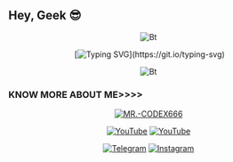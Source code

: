 ## Hey, Geek 😎
<p align="center"><img src="https://user-images.githubusercontent.com/76559435/120278129-84b04f80-c2d2-11eb-9a3c-a0f347cb32e0.gif" alt="Bt">

<div align="center" width="50">                    

&nbsp;[![Typing SVG](https://readme-typing-svg.herokuapp.com?color=41F70D&size=26&center=true&multiline=true&lines=Hii%2C%3CANONYMOUS%2F%3E++%3CARMY%2F%3E!)](https://git.io/typing-svg)
</div>
  
<p align="center"><img src="https://user-images.githubusercontent.com/49580304/110318584-81067880-7fc2-11eb-8391-152d308e7f2b.gif" alt="Bt">
  
### KNOW MORE ABOUT ME>>>>
<p align="center"><a href="https://github.com/MR-CODEX666"><img title="MR.-CODEX666" src="https://github-readme-stats.vercel.app/api?username=MR-CODEX666&show_icons=true&include_all_commits=true&theme=chartreuse-dark&cache_seconds=3200"></a>
</p>

<p align="center">
<a href="https://github.com/MR-CODEX666"><img title="YouTube" src="https://img.shields.io/badge/MR.-NULL666-brightgreen?style=for-the-badge&logo=github"></a>
<a href="https://youtube.com/channel/UCG4Lop1oQ9dsJ0XsO2NxHYA"><img title="YouTube" src="https://img.shields.io/badge/YouTube-MR.CODDEX666-red?style=for-the-badge&logo=Youtube"></a>
</p>

<p align="center">
<a href="https://t.me/codex_666"><img title="Telegram" src="https://img.shields.io/badge/Telegram-black?style=for-the-badge&logo=Telegram"></a>
<a href="CODEX"><img title="Instagram" src="https://img.shields.io/badge/INSTAGRAM-black?style=for-the-badge&logo=instagram"></a>
<p align="center">
